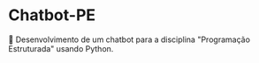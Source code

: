 # Chatbot-PE
:space_invader: Desenvolvimento de um chatbot para a disciplina "Programação Estruturada" usando Python. 
